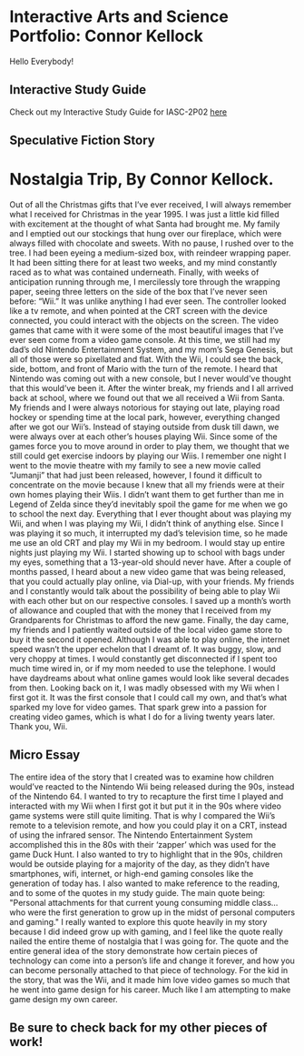 # Interactive Arts and Science Portfolio: Connor Kellock

Hello Everybody!

## Interactive Study Guide

Check out my Interactive Study Guide for IASC-2P02 [here](2P02InteractiveStudyGuideCK.html)

## Speculative Fiction Story
# Nostalgia Trip, By Connor Kellock.
Out of all the Christmas gifts that I’ve ever received, I will always remember what I received for Christmas in the year 1995. I was just a little kid filled with excitement at the thought of what Santa had brought me. My family and I emptied out our stockings that hung over our fireplace, which were always filled with chocolate and sweets. With no pause, I rushed over to the tree. I had been eyeing a medium-sized box, with reindeer wrapping paper. It had been sitting there for at least two weeks, and my mind constantly raced as to what was contained underneath. Finally, with weeks of anticipation running through me, I mercilessly tore through the wrapping paper, seeing three letters on the side of the box that I’ve never seen before: “Wii.” 
	It was unlike anything I had ever seen. The controller looked like a tv remote, and when pointed at the CRT screen with the device connected, you could interact with the objects on the screen. The video games that came with it were some of the most beautiful images that I’ve ever seen come from a video game console. At this time, we still had my dad’s old Nintendo Entertainment System, and my mom’s Sega Genesis, but all of those were so pixellated and flat. With the Wii, I could see the back, side, bottom, and front of Mario with the turn of the remote. I heard that Nintendo was coming out with a new console, but I never would’ve thought that this would’ve been it. 
	After the winter break, my friends and I all arrived back at school, where we found out that we all received a Wii from Santa. My friends and I were always notorious for staying out late, playing road hockey or spending time at the local park, however, everything changed after we got our Wii’s. Instead of staying outside from dusk till dawn, we were always over at each other’s houses playing Wii. Since some of the games force you to move around in order to play them, we thought that we still could get exercise indoors by playing our Wiis. 
	I remember one night I went to the movie theatre with my family to see a new movie called “Jumanji” that had just been released, however, I found it difficult to concentrate on the movie because I knew that all my friends were at their own homes playing their Wiis. I didn’t want them to get further than me in Legend of Zelda since they’d inevitably spoil the game for me when we go to school the next day. Everything that I ever thought about was playing my Wii, and when I was playing my Wii, I didn’t think of anything else. Since I was playing it so much, it interrupted my dad’s television time, so he made me use an old CRT and play my Wii in my bedroom. I would stay up entire nights just playing my Wii. I started showing up to school with bags under my eyes, something that a 13-year-old should never have. 
	After a couple of months passed, I heard about a new video game that was being released, that you could actually play online, via Dial-up, with your friends. My friends and I constantly would talk about the possibility of being able to play Wii with each other but on our respective consoles. I saved up a month’s worth of allowance and coupled that with the money that I received from my Grandparents for Christmas to afford the new game. Finally, the day came, my friends and I patiently waited outside of the local video game store to buy it the second it opened. Although I was able to play online, the internet speed wasn’t the upper echelon that I dreamt of. It was buggy, slow, and very choppy at times. I would constantly get disconnected if I spent too much time wired in, or if my mom needed to use the telephone. I would have daydreams about what online games would look like several decades from then.
	Looking back on it, I was madly obsessed with my Wii when I first got it. It was the first console that I could call my own, and that’s what sparked my love for video games. That spark grew into a passion for creating video games, which is what I do for a living twenty years later. Thank you, Wii.

## Micro Essay
The entire idea of the story that I created was to examine how children would’ve reacted to the Nintendo Wii being released during the 90s, instead of the Nintendo 64. I wanted to try to recapture the first time I played and interacted with my Wii when I first got it but put it in the 90s where video game systems were still quite limiting. That is why I compared the Wii’s remote to a television remote, and how you could play it on a CRT, instead of using the infrared sensor. The Nintendo Entertainment System accomplished this in the 80s with their ‘zapper’ which was used for the game Duck Hunt. I also wanted to try to highlight that in the 90s, children would be outside playing for a majority of the day, as they didn’t have smartphones, wifi, internet, or high-end gaming consoles like the generation of today has. I also wanted to make reference to the reading, and to some of the quotes in my study guide. The main quote being: "Personal attachments for that current young consuming middle class... who were the first generation to grow up in the midst of personal computers and gaming." I really wanted to explore this quote heavily in my story because I did indeed grow up with gaming, and I feel like the quote really nailed the entire theme of nostalgia that I was going for. The quote and the entire general idea of the story demonstrate how certain pieces of technology can come into a person’s life and change it forever, and how you can become personally attached to that piece of technology. For the kid in the story, that was the Wii, and it made him love video games so much that he went into game design for his career. Much like I am attempting to make game design my own career.

## Be sure to check back for my other pieces of work!
